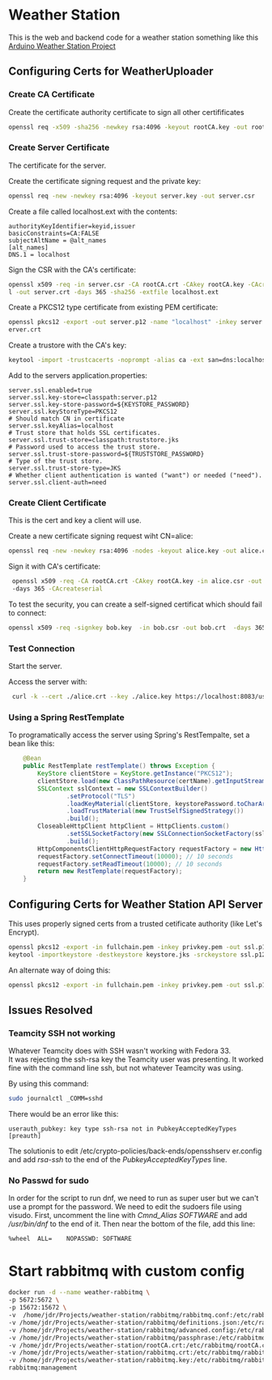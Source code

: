 # Weather Station

This is the web and backend code for a weather station something like this [Arduino Weather Station Project](http://cactus.io/projects/weather/arduino-weather-station)

## Configuring Certs for WeatherUploader

### Create CA Certificate

Create the certificate authority certificate to sign all other certifificates

```bash
openssl req -x509 -sha256 -newkey rsa:4096 -keyout rootCA.key -out rootCA.crt
```

### Create Server Certificate
The certificate for the server. 

Create the certificate signing request and the private key:
```bash
openssl req -new -newkey rsa:4096 -keyout server.key -out server.csr
```
Create a file called localhost.ext with the contents:
```text
authorityKeyIdentifier=keyid,issuer
basicConstraints=CA:FALSE
subjectAltName = @alt_names
[alt_names]
DNS.1 = localhost
```
Sign the CSR with the CA's certificate:
```bash
openssl x509 -req -in server.csr -CA rootCA.crt -CAkey rootCA.key -CAcreateseria
l -out server.crt -days 365 -sha256 -extfile localhost.ext
```
Create a PKCS12 type certificate from existing PEM certificate:
```bash
openssl pkcs12 -export -out server.p12 -name "localhost" -inkey server.key -in s
erver.crt
```
Create a trustore with the CA's key:
```bash
keytool -import -trustcacerts -noprompt -alias ca -ext san=dns:localhost,ip:127.0.01 -file rootCA.crt -keystore truststore.jks
````

Add to the servers application.properties:
```properties
server.ssl.enabled=true
server.ssl.key-store=classpath:server.p12
server.ssl.key-store-password=${KEYSTORE_PASSWORD}
server.ssl.keyStoreType=PKCS12
# Should match CN in certificate
server.ssl.keyAlias=localhost
# Trust store that holds SSL certificates.
server.ssl.trust-store=classpath:truststore.jks
# Password used to access the trust store.
server.ssl.trust-store-password=${TRUSTSTORE_PASSWORD}
# Type of the trust store.
server.ssl.trust-store-type=JKS
# Whether client authentication is wanted ("want") or needed ("need").
server.ssl.client-auth=need
```

### Create Client Certificate
This is the cert and key a client will use.

Create a new certificate signing request wiht CN=alice:
```bash
openssl req -new -newkey rsa:4096 -nodes -keyout alice.key -out alice.csr
```
Sign it with CA's certificate:
```bash
 openssl x509 -req -CA rootCA.crt -CAkey rootCA.key -in alice.csr -out alice.crt
 -days 365 -CAcreateserial
```

To test the security, you can create a self-signed certificat which should fail to connect:
```bash
openssl x509 -req -signkey bob.key  -in bob.csr -out bob.crt  -days 365
```
    
### Test Connection
Start the server. 

Access the server with:
```bash
 curl -k --cert ./alice.crt --key ./alice.key https://localhost:8083/user
 ```

### Using a Spring RestTemplate
To programatically access the server using Spring's RestTempalte, set a bean like this:
```java
    @Bean
    public RestTemplate restTemplate() throws Exception {
        KeyStore clientStore = KeyStore.getInstance("PKCS12");
        clientStore.load(new ClassPathResource(certName).getInputStream(), keystorePassword.toCharArray());
        SSLContext sslContext = new SSLContextBuilder()
                .setProtocol("TLS")
                .loadKeyMaterial(clientStore, keystorePassword.toCharArray())
                .loadTrustMaterial(new TrustSelfSignedStrategy())
                .build();
        CloseableHttpClient httpClient = HttpClients.custom()
                .setSSLSocketFactory(new SSLConnectionSocketFactory(sslContext))
                .build();
        HttpComponentsClientHttpRequestFactory requestFactory = new HttpComponentsClientHttpRequestFactory(httpClient);
        requestFactory.setConnectTimeout(10000); // 10 seconds
        requestFactory.setReadTimeout(10000); // 10 seconds
        return new RestTemplate(requestFactory);
    }
```
## Configuring Certs for Weather Station API Server
This uses properly signed certs from a trusted cetificate authority (like Let's Encrypt).

```bash
openssl pkcs12 -export -in fullchain.pem -inkey privkey.pem -out ssl.p12 -name  example.com
keytool -importkeystore -destkeystore keystore.jks -srckeystore ssl.p12 -srcstoretype PKCS12
```

An alternate way of doing this:
```bash
openssl pkcs12 -export -in fullchain.pem -inkey privkey.pem -out ssl.p12 -name "*.home.remgant.net" -CAfile chain.pem  -caname root
```

## Issues Resolved
      
### Teamcity SSH not working

Whatever Teamcity does with SSH wasn't working with Fedora 33.  
It was rejecting the ssh-rsa key the Teamcity user was presenting.  It
worked fine with the command line ssh, but not whatever Teamcity was using.

By using this command:
```bash
sudo journalctl _COMM=sshd
```
There would be an error like this:

```
userauth_pubkey: key type ssh-rsa not in PubkeyAcceptedKeyTypes [preauth]
```
                            
The solutionis to edit /etc/crypto-policies/back-ends/opensshserv
er.config
and add *rsa-ssh* to the end of the *PubkeyAcceptedKeyTypes* line.

### No Passwd for sudo
In order for the script to run dnf, we need to run as super user but
we can't use a prompt for the password.  We need to edit the sudoers
file using visudo.  First, uncomment the line with *Cmnd_Alias SOFTWARE* and
add */usr/bin/dnf* to the end of it.  Then near the bottom of the file, 
add this line:
```
%wheel  ALL=    NOPASSWD: SOFTWARE
```

# Start rabbitmq with custom config
```bash 
docker run -d --name weather-rabbitmq \
-p 5672:5672 \
-p 15672:15672 \
-v  /home/jdr/Projects/weather-station/rabbitmq/rabbitmq.conf:/etc/rabbitmq/rabbitmq.conf \
-v /home/jdr/Projects/weather-station/rabbitmq/definitions.json:/etc/rabbitmq/definitions.json \
-v /home/jdr/Projects/weather-station/rabbitmq/advanced.config:/etc/rabbitmq/advanced.config \
-v /home/jdr/Projects/weather-station/rabbitmq/passphrase:/etc/rabbitmq/passphrase \
-v /home/jdr/Projects/weather-station/rootCA.crt:/etc/rabbitmq/rootCA.crt \
-v /home/jdr/Projects/weather-station/rabbitmq.crt:/etc/rabbitmq/rabbitmq.crt \
-v /home/jdr/Projects/weather-station/rabbitmq.key:/etc/rabbitmq/rabbitmq.key \
rabbitmq:management
```


